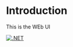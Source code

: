 # Introduction 
This is the WEb UI

[![.NET](https://github.com/mwjun221/DDLSWebAppGH/actions/workflows/dotnet.yml/badge.svg)](https://github.com/mwjun221/DDLSWebAppGH/actions/workflows/dotnet.yml)

